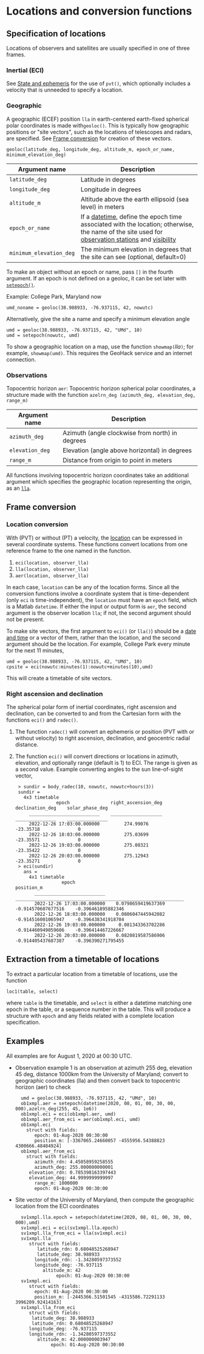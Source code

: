 # Locations and conversion functions

## Specification of locations

Locations of observers and satellites are usually specified in one of three frames.

### Inertial (ECI)

See [State and ephemeris](ephemeris.md) for the use of `pvt()`, which optionally includes a velocity that is unneeded to specify a location.

### Geographic

A geographic (ECEF) position `lla` in earth-centered earth-fixed spherical polar coordinates is made with`geoloc()`. This is typically how geographic positions or "site vectors", such as the locations of telescopes and radars, are specified. See [Frame conversion](#frame-conversion) for creation of these vectors.

`geoloc(latitude_deg, longitude_deg, altitude_m, epoch_or_name, minimum_elevation_deg)`

| Argument name           | Description                                                                  |
|-------------------------|------------------------------------------------------------------------------|
| `latitude_deg`          | Latitude in degrees                                                          |
| `longitude_deg`         | Longitude in degrees                                                         |
| `altitude_m`            | Altitude above the earth ellipsoid (sea level) in meters                     |
| `epoch_or_name`         | If a [datetime](datetime.md), define the epoch time associated with the location; otherwise, the name of the site used for [observation stations](observations.md#observation-station) and [visibility](propagation.md#visibility)            |
| `minimum_elevation_deg` | The minimum elevation in degrees that the site can see (optional, default=0) |

To make an object without an epoch or name, pass `[]` in the fourth argument. If an epoch is not defined on a geoloc, it can be set later with [`setepoch()`](datetime.md#set-epoch).

Example: College Park, Maryland now

	umd_noname = geoloc(38.988933, -76.937115, 42, nowutc)

Alternatively, give the site a name and specify a minimum elevation angle

    umd = geoloc(38.988933, -76.937115, 42, "UMd", 10)
	umd = setepoch(nowutc, umd)

To show a geographic location on a map, use the function `showmap(`_lla_`)`; for example, `showmap(umd)`. This requires the GeoHack service and an internet connection.

### Observations

Topocentric horizon `aer`: Topocentric horizon spherical polar coordinates, a structure made with the function `azelrn_deg (azimuth_deg, elevation_deg, range_m)`

| Argument name   | Description                                     |
|-----------------|-------------------------------------------------|
| `azimuth_deg`   | Azimuth (angle clockwise from north) in degrees |
| `elevation_deg` | Elevation (angle above horizontal) in degrees   |
| `range_m`       | Distance from origin to point in meters         |

All functions involving topocentric horizon coordinates take an additional argument which specifies the geographic location representing the origin, as an [`lla`](#geographic-ecef).

## Frame conversion
### Location conversion
With (PVT) or without (PT) a velocity, the [location](location.md) can be expressed in several coordinate systems.
These functions convert locations from one reference frame to the one named in the function.

1. `eci(location, observer_lla)`
1. `lla(location, observer_lla)`
1. `aer(location, observer_lla)`

In each case, `location` can be any of the location forms. Since all the conversion functions involve a coordinate system that is time-dependent (only `eci` is time-independent), the `location` must have an `epoch` field, which is a Matlab `datetime`. If either the input or output form is `aer`, the second argument is the observer location `lla`; if not, the second argument should not be present.

To make site vectors, the first argument to `eci()` (or `lla()`) should be a [date and time](datetime.md) or a vector of them, rather than the location, and the second argument should be the location. For example, College Park every minute for the next 11 minutes,

    umd = geoloc(38.988933, -76.937115, 42, "UMd", 10)
	cpsite = eci(nowutc:minutes(1):nowutc+minutes(10),umd)

This will create a timetable of site vectors.

### Right ascension and declination

The spherical polar form of inertial coordinates, right ascension and declination, can be converted to and from the Cartesian form with the functions `eci()`  and `radec()`.

1. The function `radec()` will convert an ephemeris or position (PVT with or without velocity) to right ascension, declination, and geocentric radial distance.

1. The function `eci()` will convert directions or locations in azimuth, elevation, and optionally range (default is 1) to ECI. The range is given as a second value. Example converting angles to the sun line-of-sight vector,

		> sundir = body_radec(10, nowutc, nowutc+hours(3))
		sundir =
		  4x3 timetable
		              epoch               right_ascension_deg    declination_deg    solar_phase_deg
		    __________________________    ___________________    _______________    _______________
		    2022-12-26 17:03:00.000000         274.99076            -23.35718              0
		    2022-12-26 18:03:00.000000         275.03699            -23.35571              0
		    2022-12-26 19:03:00.000000         275.08321            -23.35422              0
		    2022-12-26 20:03:00.000000         275.12943            -23.35271              0
        > eci(sundir)
		  ans =
		    4x1 timetable
		                epoch                                         position_m
		      __________________________    ______________________________________________________________
		      2022-12-26 17:03:00.000000    0.0798659419637369    -0.914570607677516    -0.396461895882346
		      2022-12-26 18:03:00.000000    0.0806047445942082    -0.914516001065947    -0.396438341918704
		      2022-12-26 19:03:00.000000     0.081343363702286    -0.914460949059606    -0.396414467226667
		      2022-12-26 20:03:00.000000    0.0820819587586906    -0.914405437687387    -0.396390271795455

## Extraction from a timetable of locations

To extract a particular location from a timetable of locations, use the function

	loc1(table, select)

where `table` is the timetable, and `select` is either a datetime matching one epoch in the table, or a sequence number in the table. This will produce a structure with `epoch` and any fields related with a complete location specification.

## Examples
All examples are for August 1, 2020 at 00:30 UTC.

* Observation example 1 is an observation at azimuth 255 deg, elevation 45 deg, distance 1000km from the University of Maryland; convert to geographic coordinates (lla) and then convert back to topocentric horizon (aer) to check

		umd = geoloc(38.988933, -76.937115, 42, "UMd", 10)
		ob1xmpl.aer = setepoch(datetime(2020, 08, 01, 00, 30, 00, 000),azelrn_deg(255, 45, 1e6))
		ob1xmpl.eci = eci(ob1xmpl.aer, umd)
		ob1xmpl.aer_from_eci = aer(ob1xmpl.eci, umd)
		ob1xmpl.eci
		  struct with fields:
		     epoch: 01-Aug-2020 00:30:00
		     position_m: [-3367065.24660057 -4555956.54388823 4300666.48484924]
		ob1xmpl.aer_from_eci
		  struct with fields:
		     azimuth_rdn: 4.45058959258555
		     azimuth_deg: 255.000000000001
		   elevation_rdn: 0.785398163397443
		   elevation_deg: 44.9999999999997
		     range_m: 1000000
		     epoch: 01-Aug-2020 00:30:00

* Site vector of the University of Maryland, then compute the geographic location from the ECI coordinates

		sv1xmpl.lla.epoch = setepoch(datetime(2020, 08, 01, 00, 30, 00, 000),umd)
		sv1xmpl.eci = eci(sv1xmpl.lla.epoch)
		sv1xmpl.lla_from_eci = lla(sv1xmpl.eci)
		sv1xmpl.lla
		   struct with fields:
		      latitude_rdn: 0.68048525268947
		      latitude_deg: 38.988933
		     longitude_rdn: -1.34280597373552
		     longitude_deg: -76.937115
		        altitude_m: 42
		             epoch: 01-Aug-2020 00:30:00
		sv1xmpl.eci
		   struct with fields:
		     epoch: 01-Aug-2020 00:30:00
		     position_m: [-2445366.51501545 -4315586.72291133 3996209.92414163]
		sv1xmpl.lla_from_eci
		   struct with fields:
		    latitude_deg: 38.988933
		    latitude_rdn: 0.68048525268947
		   longitude_deg: -76.937115
		   longitude_rdn: -1.34280597373552
		      altitude_m: 42.000000003947
		           epoch: 01-Aug-2020 00:30:00
